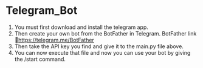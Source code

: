 # Telegram_Bot

1. You must first download and install the telegram app.
2. Then create your own bot from the BotFather in Telegram.
    BotFather link 🔗https://telegram.me/BotFather
3. Then take the API key you find and give it to the main.py file above.
4. You can now execute that file and now you can use your bot by giving the /start command.
